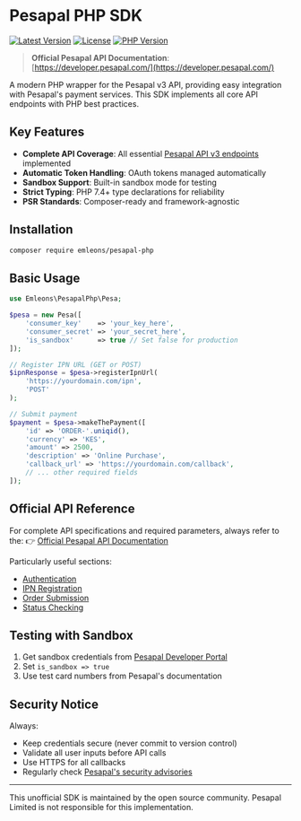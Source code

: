 # Pesapal PHP SDK

[![Latest Version](https://img.shields.io/packagist/v/emleons/pesapal-php.svg?style=flat-square)](https://packagist.org/packages/emleons/pesapal-php)
[![License](https://img.shields.io/badge/license-MIT-blue.svg?style=flat-square)](LICENSE.md)
[![PHP Version](https://img.shields.io/packagist/php-v/emleons/pesapal-php.svg?style=flat-square)](https://php.net)

> **Official Pesapal API Documentation**: [https://developer.pesapal.com/](https://developer.pesapal.com/)

A modern PHP wrapper for the Pesapal v3 API, providing easy integration with Pesapal's payment services. This SDK implements all core API endpoints with PHP best practices.

## Key Features

- **Complete API Coverage**: All essential [Pesapal API v3 endpoints](https://developer.pesapal.com/api3-docs) implemented
- **Automatic Token Handling**: OAuth tokens managed automatically
- **Sandbox Support**: Built-in sandbox mode for testing
- **Strict Typing**: PHP 7.4+ type declarations for reliability
- **PSR Standards**: Composer-ready and framework-agnostic

## Installation

```bash
composer require emleons/pesapal-php
```

## Basic Usage

```php
use Emleons\PesapalPhp\Pesa;

$pesa = new Pesa([
    'consumer_key'    => 'your_key_here',
    'consumer_secret' => 'your_secret_here',
    'is_sandbox'      => true // Set false for production
]);

// Register IPN URL (GET or POST)
$ipnResponse = $pesa->registerIpnUrl(
    'https://yourdomain.com/ipn',
    'POST'
);

// Submit payment
$payment = $pesa->makeThePayment([
    'id' => 'ORDER-'.uniqid(),
    'currency' => 'KES',
    'amount' => 2500,
    'description' => 'Online Purchase',
    'callback_url' => 'https://yourdomain.com/callback',
    // ... other required fields
]);
```

## Official API Reference

For complete API specifications and required parameters, always refer to the:
👉 [Official Pesapal API Documentation](https://developer.pesapal.com/api3-docs)

Particularly useful sections:
- [Authentication](https://developer.pesapal.com/api3-docs/api-reference/authentication)
- [IPN Registration](https://developer.pesapal.com/api3-docs/api-reference/ipn)
- [Order Submission](https://developer.pesapal.com/api3-docs/api-reference/submit-order-request)
- [Status Checking](https://developer.pesapal.com/api3-docs/api-reference/query-order-status)

## Testing with Sandbox

1. Get sandbox credentials from [Pesapal Developer Portal](https://developer.pesapal.com/)
2. Set `is_sandbox => true`
3. Use test card numbers from Pesapal's documentation

## Security Notice

Always:
- Keep credentials secure (never commit to version control)
- Validate all user inputs before API calls
- Use HTTPS for all callbacks
- Regularly check [Pesapal's security advisories](https://developer.pesapal.com/)

---

This unofficial SDK is maintained by the open source community. Pesapal Limited is not responsible for this implementation.

